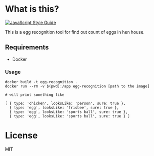 # What is this?

[![JavaScript Style Guide](https://img.shields.io/badge/code_style-standard-brightgreen.svg)](https://standardjs.com)

This is a egg recognition tool for find out count of eggs in hen house.

## Requirements

* Docker

### Usage

```
docker build -t egg-recognition .
docker run --rm -v $(pwd):/app egg-recognition [path to the image]

# will print something like

[ { type: 'chicken', looksLike: 'person', sure: true },
  { type: 'egg', looksLike: 'frisbee', sure: true },
  { type: 'egg', looksLike: 'sports ball', sure: true },
  { type: 'egg', looksLike: 'sports ball', sure: true } ]
```

# License

MIT
